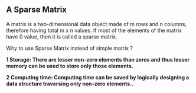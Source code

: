 ## A Sparse Matrix

A matrix is a two-dimensional data object made of m rows and n columns, therefore having total m x n values. If most of the elements of the matrix have 0 value, then it is called a sparse matrix.

Why to use Sparse Matrix instead of simple matrix ?

**1 Storage: There are lesser non-zero elements than zeros and thus lesser memory can be used to store only those elements.**

**2 Computing time: Computing time can be saved by logically designing a data structure traversing only non-zero elements..**
